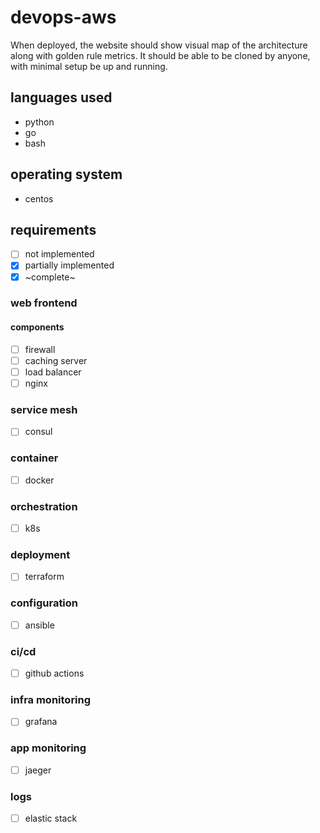 # devops-aws

When deployed, the website should show visual map of the architecture along with golden rule metrics. It should be able to be cloned by anyone, with minimal setup be up and running.

## languages used
- python
- go
- bash

## operating system
- centos

## requirements
- [ ] not implemented
- [x] partially implemented
- [x] ~complete~

### web frontend
#### components
- [ ] firewall
- [ ] caching server
- [ ] load balancer
- [ ] nginx

### service mesh
- [ ] consul

### container
- [ ] docker

### orchestration
- [ ] k8s

### deployment
- [ ] terraform

### configuration
- [ ] ansible

### ci/cd
- [ ] github actions

### infra monitoring
- [ ] grafana

### app monitoring
- [ ] jaeger

### logs
- [ ] elastic stack
